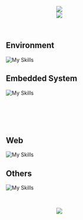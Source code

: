 <!-- https://qiita.com/tks_00/items/113940e80947451f69f1 -->

<div align="center">
<img src="https://capsule-render.vercel.app/api?type=waving&height=150&color=0:2bb2fc,50:2bfcd3,100:fcf52b&textBg=false&fontAlign=50" />
</div>

<div align="center">
<img src="https://readme-typing-svg.herokuapp.com?font=DotGothic16&size=32&pause=100&color=33F7CC&background=FFFFFF00&center=true&vCenter=true&width=435&lines=Jungo+Ishikawa;%E7%9F%B3%E5%B7%9D%E6%B7%B3%E6%82%9F" />
</div>

<div style="display: flex; flex-wrap: wrap; justify-content: center">
<div style="width: 18rem; margin: 2rem">

## Environment

![My Skills](https://skillicons.dev/icons?perline=5&i=apple,ubuntu,vscode)

## Embedded System

![My Skills](https://skillicons.dev/icons?perline=5&i=cpp,py,ros)

</div>
<div style="width: 18rem; margin: 2rem">

## Web

![My Skills](https://skillicons.dev/icons?perline=5&i=html,css,js,ts,react)

## Others

![My Skills](https://skillicons.dev/icons?perline=5&i=docker,github,jenkins,ps)

</div>
</div>

<div align="center">
<img src="https://capsule-render.vercel.app/api?type=waving&height=150&color=0:2bb2fc,50:2bfcd3,100:fcf52b&textBg=false&fontAlign=50&reversal=false&section=footer" />
</div>

